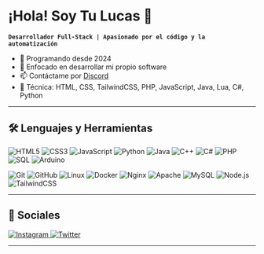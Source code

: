 # ¡Hola! Soy Tu Lucas 👋

**`Desarrollador Full-Stack | Apasionado por el código y la automatización`**

- 🔭 Programando desde 2024  
- 🌱 Enfocado en desarrollar mi propio software  
- 📫 Contáctame por [Discord](https://discord.com/users/szykod1)  
- 💬 Técnica: HTML, CSS, TailwindCSS, PHP, JavaScript, Java, Lua, C#, Python  

---

## 🛠 Lenguajes y Herramientas

<p align="left">
  <img src="https://img.shields.io/badge/HTML5-E34F26?logo=html5&logoColor=fff" alt="HTML5"/>
  <img src="https://img.shields.io/badge/CSS3-1572B6?logo=css3&logoColor=fff" alt="CSS3"/>
  <img src="https://img.shields.io/badge/JavaScript-F7DF1E?logo=javascript&logoColor=000" alt="JavaScript"/>
  <img src="https://img.shields.io/badge/Python-3776AB?logo=python&logoColor=fff" alt="Python"/>
  <img src="https://img.shields.io/badge/Java-007396?logo=java&logoColor=fff" alt="Java"/>
  <img src="https://img.shields.io/badge/C++-00599C?logo=c%2B%2B&logoColor=fff" alt="C++"/>
  <img src="https://img.shields.io/badge/C#-239120?logo=c-sharp&logoColor=fff" alt="C#"/>
  <img src="https://img.shields.io/badge/PHP-777BB4?logo=php&logoColor=fff" alt="PHP"/>
  <img src="https://img.shields.io/badge/SQL-4479A1?logo=mysql&logoColor=fff" alt="SQL"/>
  <img src="https://img.shields.io/badge/Arduino-00979D?logo=arduino&logoColor=fff" alt="Arduino"/>
</p>

<p align="left">
  <img src="https://img.shields.io/badge/Git-F05032?logo=git&logoColor=fff" alt="Git"/>
  <img src="https://img.shields.io/badge/GitHub-181717?logo=github&logoColor=fff" alt="GitHub"/>
  <img src="https://img.shields.io/badge/Linux-FCC624?logo=linux&logoColor=000" alt="Linux"/>
  <img src="https://img.shields.io/badge/Docker-2496ED?logo=docker&logoColor=fff" alt="Docker"/>
  <img src="https://img.shields.io/badge/Nginx-009639?logo=nginx&logoColor=fff" alt="Nginx"/>
  <img src="https://img.shields.io/badge/Apache-E34F26?logo=apache&logoColor=fff" alt="Apache"/>
  <img src="https://img.shields.io/badge/MySQL-4479A1?logo=mysql&logoColor=fff" alt="MySQL"/>
  <img src="https://img.shields.io/badge/Node.js-339933?logo=node.js&logoColor=fff" alt="Node.js"/>
  <img src="https://img.shields.io/badge/TailwindCSS-38B2AC?logo=tailwind-css&logoColor=fff" alt="TailwindCSS"/>
</p>

---

## 📱 Sociales

<p align="left">
  <a href="https://instagram.com/lucasmussii">
    <img src="https://img.shields.io/badge/Instagram-E4405F?logo=instagram&logoColor=fff" alt="Instagram"/>
  </a>
  <a href="https://twitter.com/lucasmussi6">
    <img src="https://img.shields.io/badge/Twitter-1DA1F2?logo=twitter&logoColor=fff" alt="Twitter"/>
  </a>
</p>

---
